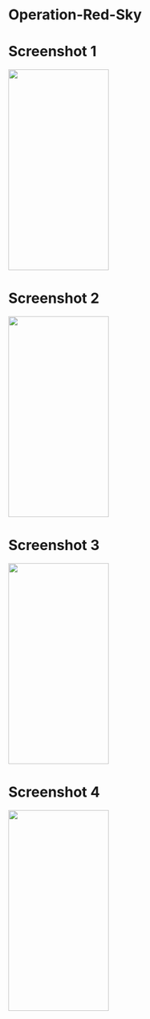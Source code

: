 # Operation-Red-Sky

# Screenshot 1
<img src="https://user-images.githubusercontent.com/23174000/56704182-cd4bb680-66d1-11e9-8d89-f6e53339b478.png" width="200" height="400">

# Screenshot 2
<img src="https://user-images.githubusercontent.com/23174000/56704187-cfae1080-66d1-11e9-898e-75959aa61ebf.png" width="200" height="400">

# Screenshot 3
<img src="https://user-images.githubusercontent.com/23174000/56704050-45fe4300-66d1-11e9-8954-41be126d5593.png" width="200" height="400">

# Screenshot 4
<img src="https://user-images.githubusercontent.com/23174000/56704120-8231a380-66d1-11e9-8c39-7d24eaad76bd.png" width="200" height="400">
